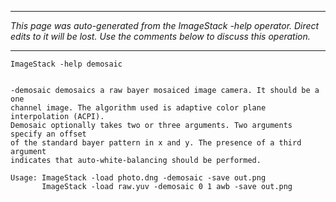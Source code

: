 
---

_This page was auto-generated from the ImageStack -help operator. Direct edits to it will be lost. Use the comments below to discuss this operation._

---

```
ImageStack -help demosaic


-demosaic demosaics a raw bayer mosaiced image camera. It should be a one
channel image. The algorithm used is adaptive color plane interpolation (ACPI).
Demosaic optionally takes two or three arguments. Two arguments specify an offset
of the standard bayer pattern in x and y. The presence of a third argument
indicates that auto-white-balancing should be performed.

Usage: ImageStack -load photo.dng -demosaic -save out.png
       ImageStack -load raw.yuv -demosaic 0 1 awb -save out.png
```